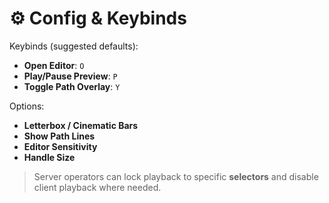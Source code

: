 # ⚙️ Config & Keybinds

Keybinds (suggested defaults):
- **Open Editor**: `O`
- **Play/Pause Preview**: `P`
- **Toggle Path Overlay**: `Y`

Options:
- **Letterbox / Cinematic Bars**
- **Show Path Lines**
- **Editor Sensitivity**
- **Handle Size**

> Server operators can lock playback to specific **selectors** and disable client playback where needed.

